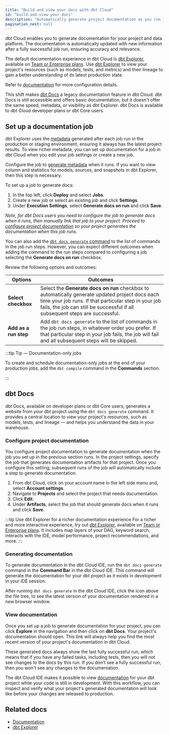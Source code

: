 ```yaml
---
title: "Build and view your docs with dbt Cloud"
id: "build-and-view-your-docs"
description: "Automatically generate project documentation as you run jobs."
pagination_next: null
---
```


dbt Cloud enables you to generate documentation for your project and data platform. The documentation is automatically updated with new information after a fully successful job run, ensuring accuracy and relevance.

The default documentation experience in dbt Cloud is [dbt Explorer](/docs/collaborate/explore-projects), available on [Team or Enterprise plans](https://www.getdbt.com/pricing/). Use [dbt Explorer](/docs/collaborate/explore-projects) to view your project's resources (such as models, tests, and metrics) and their lineage to gain a better understanding of its latest production state.

Refer to [documentation](/docs/build/documentation) for more configuration details.

This shift makes [dbt Docs](#dbt-docs) a legacy documentation feature in dbt Cloud. dbt Docs is still accessible and offers basic documentation, but it doesn't offer the same speed, metadata, or visibility as dbt Explorer. dbt Docs is available to dbt Cloud developer plans or dbt Core users.

## Set up a documentation job

dbt Explorer uses the [metadata](/docs/collaborate/explore-projects#generate-metadata) generated after each job run in the production or staging environment, ensuring it always has the latest project results. To view richer metadata, you can set up documentation for a job in dbt Cloud when you edit your job settings or create a new job.

Configure the job to [generate metadata](/docs/collaborate/explore-projects#generate-metadata) when it runs. If you want to view column and statistics for models, sources, and snapshots in dbt Explorer, then this step is necessary.

To set up a job to generate docs:

1. In the top left, click **Deploy** and select **Jobs**.
2. Create a new job or select an existing job and click **Settings**.
3. Under **Execution Settings**, select **Generate docs on run** and click **Save**.
   <Lightbox src="/img/docs/dbt-cloud/using-dbt-cloud/documentation-job-execution-settings.png" width="100%" title="Setting up a job to generate documentation"/>

*Note, for dbt Docs users you need to configure the job to generate docs when it runs, then manually link that job to your project. Proceed to [configure project documentation](#configure-project-documentation) so your project generates the documentation when this job runs.*

You can also add the [`dbt docs generate` command](/reference/commands/cmd-docs) to the list of commands in the job run steps. However, you can expect different outcomes when adding the command to the run steps compared to configuring a job selecting the **Generate docs on run** checkbox. 

Review the following options and outcomes:

| Options | Outcomes |
|--------| ------- |
| **Select checkbox** | Select the **Generate docs on run** checkbox to automatically generate updated project docs each time your job runs. If that particular step in your job fails, the job can still be successful if all subsequent steps are successful. |
| **Add as a run step** | Add `dbt docs generate` to the list of commands in the job run steps, in whatever order you prefer. If that particular step in your job fails, the job will fail and all subsequent steps will be skipped.   |

:::tip Tip &mdash; Documentation-only jobs 

To create and schedule documentation-only jobs at the end of your production jobs, add the `dbt compile` command in the **Commands** section.

:::

## dbt Docs

dbt Docs, available on developer plans or dbt Core users, generates a website from your dbt project using the `dbt docs generate` command. It provides a central location to view your project's resources, such as models, tests, and lineage  &mdash; and helps you understand the data in your warehouse.

### Configure project documentation

You configure project documentation to generate documentation when the job you set up in the previous section runs. In the project settings, specify the job that generates documentation artifacts for that project. Once you configure this setting, subsequent runs of the job will automatically include a step to generate documentation.

1. From dbt Cloud, click on your account name in the left side menu and, select **Account settings**.
2. Navigate to **Projects** and select the project that needs documentation.
3. Click **Edit**.
4. Under **Artifacts**, select the job that should generate docs when it runs and click **Save**.
   <Lightbox src="/img/docs/dbt-cloud/using-dbt-cloud/documentation-project-details.png" width="100%" title="Configuring project documentation"/>

:::tip Use dbt Explorer for a richer documentation experience
For a  richer and more interactive experience, try out [dbt Explorer](/docs/collaborate/explore-projects), available on [Team or Enterprise plans](https://www.getdbt.com/pricing/). It includes map layers of your DAG, keyword search, interacts with the IDE, model performance, project recommendations, and more.
:::

### Generating documentation

To generate documentation in the dbt Cloud IDE, run the `dbt docs generate` command in the **Command Bar** in the dbt Cloud IDE. This command will generate the documentation for your dbt project as it exists in development in your IDE session.

After running `dbt docs generate` in the dbt Cloud IDE, click the icon above the file tree, to see the latest version of your documentation rendered in a new browser window.

### View documentation

Once you set up a job to generate documentation for your project, you can click **Explore** in the navigation and then click on **dbt Docs**. Your project's documentation should open. This link will always help you find the most recent version of your project's documentation in dbt Cloud.

These generated docs always show the last fully successful run, which means that if you have any failed tasks, including tests, then you will not see changes to the docs by this run. If you don't see a fully successful run, then you won't see any changes to the documentation.

The dbt Cloud IDE makes it possible to view [documentation](/docs/build/documentation) for your dbt project while your code is still in development. With this workflow, you can inspect and verify what your project's generated documentation will look like before your changes are released to production.

## Related docs
- [Documentation](/docs/build/documentation)
- [dbt Explorer](/docs/collaborate/explore-projects)
